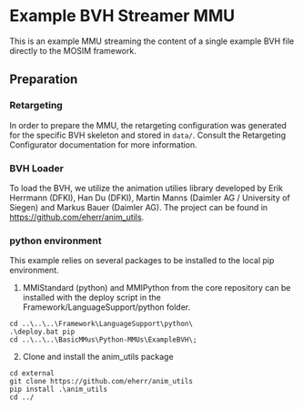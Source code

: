 # Example BVH Streamer MMU

This is an example MMU streaming the content of a single example BVH file directly to the MOSIM framework. 

## Preparation

### Retargeting 
In order to prepare the MMU, the retargeting configuration was generated for the specific BVH skeleton and stored in `data/`. Consult the Retargeting Configurator documentation for more information. 


### BVH Loader
To load the BVH, we utilize the animation utilies library developed by Erik Herrmann (DFKI), Han Du (DFKI), Martin Manns (Daimler AG / University of Siegen) and Markus Bauer (Daimler AG). The project can be found in https://github.com/eherr/anim_utils. 

### python environment
This example relies on several packages to be installed to the local pip environment. 
1. MMIStandard (python) and MMIPython from the core repository can be installed with the deploy script in the Framework/LanguageSupport/python folder. 
```
cd ..\..\..\Framework\LanguageSupport\python\
.\deploy.bat pip
cd ..\..\..\BasicMMus\Python-MMUs\ExampleBVH\;
```

2. Clone and install the anim_utils package
```
cd external
git clone https://github.com/eherr/anim_utils
pip install .\anim_utils
cd ../
```

